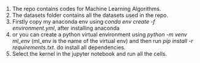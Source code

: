 1) The repo contains codes for Machine Learning Algorithms.
2) The datasets folder contains all the datasets used in the repo.
3) Firstly copy my anaconda env using *conda env create -f environment.yml*, after installing anaconda
4) or you can create a python virtual environment using *python -m venv ml_env* (ml_env is the name of the virtual env) and then run *pip install -r requirements.txt*. do install all dependencies.
5) Select the kernel in the jupyter notebook and run all the cells.
